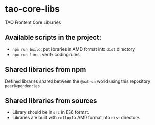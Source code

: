 # tao-core-libs

TAO Frontent Core Libraries

## Available scripts in the project:

- `npm run build`: put libraries in AMD format into `dist` directory
- `npm run lint` : verify coding rules

## Shared libraries from npm

Defined libraries shared between the `@oat-sa` world using this repository `peerDependencies`

## Shared libraries from sources

* Library should be in `src` in ES6 format.
* Libraries are built with `rollup` to AMD format into `dist` directory.
